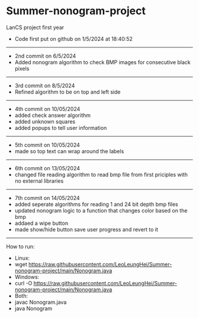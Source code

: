 # Summer-nonogram-project
LanCS project first year
- Code first put on github on 1/5/2024 at 18:40:52
-----------------------------------------------------
- 2nd commit on 6/5/2024
- Added nonogram algorithm to check BMP images for consecutive black pixels
-----------------------------------------------------
- 3rd commit on 8/5/2024
- Refined algorithm to be on top and left side
----------------------------------------------------- 
- 4th commit on 10/05/2024
- added check answer algorithm
- added unknown squares
- added popups to tell user information
-----------------------------------------------------
- 5th commit on 10/05/2024
- made so top text can wrap around the labels
-----------------------------------------------------
- 6th commit on 13/05/2024
- changed file reading algorithm to read bmp file from first priciples with no external libraries
-----------------------------------------------------
- 7th commit on 14/05/2024
- added seperate algorithms for reading 1 and 24 bit depth bmp files
- updated nonogram logic to a function that changes color based on the bmp
- addaed a wipe button
- made show/hide button save user progress and revert to it
----------------------------------------------------
How to run:
- Linux:
- wget https://raw.githubusercontent.com/LeoLeungHei/Summer-nonogram-project/main/Nonogram.java
- Windows:
- curl -O https://raw.githubusercontent.com/LeoLeungHei/Summer-nonogram-project/main/Nonogram.java
- Both:
- javac Nonogram.java
- java Nonogram
